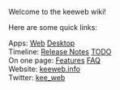 Welcome to the keeweb wiki!  

Here are some quick links:

Apps: [Web](https://antelle.github.io/keeweb/) [Desktop](https://github.com/antelle/keeweb/releases/latest)  
Timeline: [Release Notes](https://github.com/antelle/keeweb/blob/master/release-notes.md) [TODO](https://github.com/antelle/keeweb/wiki/TODO)  
On one page: [Features](https://keeweb.info/#features) [FAQ](https://github.com/antelle/keeweb/wiki/FAQ)  
Website: [keeweb.info](https://keeweb.info)  
Twitter: [kee_web](https://twitter.com/kee_web)  